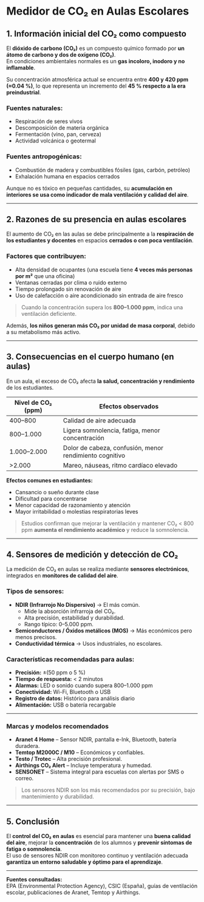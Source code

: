 # Medidor de CO₂ en Aulas Escolares

## 1. Información inicial del CO₂ como compuesto

El **dióxido de carbono (CO₂)** es un compuesto químico formado por **un átomo de carbono y dos de oxígeno (CO₂)**.  
En condiciones ambientales normales es un **gas incoloro, inodoro y no inflamable**.

Su concentración atmosférica actual se encuentra entre **400 y 420 ppm (≈0.04 %)**, lo que representa un incremento del **45 % respecto a la era preindustrial**.

### Fuentes naturales:
- Respiración de seres vivos  
- Descomposición de materia orgánica  
- Fermentación (vino, pan, cerveza)  
- Actividad volcánica o geotermal  

### Fuentes antropogénicas:
- Combustión de madera y combustibles fósiles (gas, carbón, petróleo)  
- Exhalación humana en espacios cerrados  

Aunque no es tóxico en pequeñas cantidades, su **acumulación en interiores se usa como indicador de mala ventilación y calidad del aire**.

---

## 2. Razones de su presencia en aulas escolares

El aumento de CO₂ en las aulas se debe principalmente a la **respiración de los estudiantes y docentes** en espacios **cerrados o con poca ventilación**.

### Factores que contribuyen:
- Alta densidad de ocupantes (una escuela tiene **4 veces más personas por m²** que una oficina)  
- Ventanas cerradas por clima o ruido externo  
- Tiempo prolongado sin renovación de aire  
- Uso de calefacción o aire acondicionado sin entrada de aire fresco  

> Cuando la concentración supera los **800–1.000 ppm**, indica una ventilación deficiente.

Además, **los niños generan más CO₂ por unidad de masa corporal**, debido a su metabolismo más activo.

---

## 3. Consecuencias en el cuerpo humano (en aulas)

En un aula, el exceso de CO₂ afecta **la salud, concentración y rendimiento** de los estudiantes.

| Nivel de CO₂ (ppm) | Efectos observados |
| ------------------- | ------------------ |
| 400–800             | Calidad de aire adecuada |
| 800–1.000           | Ligera somnolencia, fatiga, menor concentración |
| 1.000–2.000         | Dolor de cabeza, confusión, menor rendimiento cognitivo |
| >2.000              | Mareo, náuseas, ritmo cardíaco elevado |

**Efectos comunes en estudiantes:**
- Cansancio o sueño durante clase  
- Dificultad para concentrarse  
- Menor capacidad de razonamiento y atención  
- Mayor irritabilidad o molestias respiratorias leves  

> Estudios confirman que mejorar la ventilación y mantener CO₂ < 800 ppm **aumenta el rendimiento académico** y reduce la somnolencia.

---

## 4. Sensores de medición y detección de CO₂

La medición de CO₂ en aulas se realiza mediante **sensores electrónicos**, integrados en **monitores de calidad del aire**.

### Tipos de sensores:
- **NDIR (Infrarrojo No Dispersivo)** → El más común.  
  - Mide la absorción infrarroja del CO₂.  
  - Alta precisión, estabilidad y durabilidad.  
  - Rango típico: 0–5.000 ppm.  
- **Semiconductores / Óxidos metálicos (MOS)** → Más económicos pero menos precisos.  
- **Conductividad térmica** → Usos industriales, no escolares.  

### Características recomendadas para aulas:
- **Precisión:** ±(50 ppm o 5 %)  
- **Tiempo de respuesta:** < 2 minutos  
- **Alarmas:** LED o sonido cuando supera 800–1.000 ppm  
- **Conectividad:** Wi-Fi, Bluetooth o USB  
- **Registro de datos:** Histórico para análisis diario  
- **Alimentación:** USB o batería recargable  

---

### Marcas y modelos recomendados

- **Aranet 4 Home** – Sensor NDIR, pantalla e-Ink, Bluetooth, batería duradera.  
- **Temtop M2000C / M10** – Económicos y confiables.  
- **Testo / Trotec** – Alta precisión profesional.  
- **Airthings CO₂ Alert** – Incluye temperatura y humedad.  
- **SENSONET** – Sistema integral para escuelas con alertas por SMS o correo.  

> Los sensores NDIR son los más recomendados por su precisión, bajo mantenimiento y durabilidad.

---

## 5. Conclusión

El **control del CO₂ en aulas** es esencial para mantener una **buena calidad del aire**, mejorar la **concentración** de los alumnos y **prevenir síntomas de fatiga o somnolencia**.  
El uso de sensores NDIR con monitoreo continuo y ventilación adecuada **garantiza un entorno saludable y óptimo para el aprendizaje**.

---

**Fuentes consultadas:**  
EPA (Environmental Protection Agency), CSIC (España), guías de ventilación escolar, publicaciones de Aranet, Temtop y Airthings.
